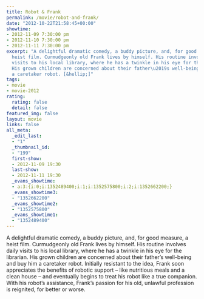 ```yaml
---
title: Robot & Frank
permalink: /movie/robot-and-frank/
date: "2012-10-22T21:58:45+00:00"
showtime:
- 2012-11-09 7:30:00 pm
- 2012-11-10 7:30:00 pm
- 2012-11-11 7:30:00 pm
excerpt: "A delightful dramatic comedy, a buddy picture, and, for good measure, a
  heist film. Curmudgeonly old Frank lives by himself. His routine involves daily
  visits to his local library, where he has a twinkle in his eye for the librarian.
  His grown children are concerned about their father\u2019s well-being and buy him
  a caretaker robot. [&hellip;]"
tags:
- movie
- movie-2012
rating:
  rating: false
  detail: false
featured_img: false
layout: movie
links: false
all_meta:
  _edit_last:
  - "1"
  _thumbnail_id:
  - "199"
  first-show:
  - 2012-11-09 19:30
  last-show:
  - 2012-11-11 19:30
  _evans_showtime:
  - a:3:{i:0;i:1352489400;i:1;i:1352575800;i:2;i:1352662200;}
  _evans_showtime3:
  - "1352662200"
  _evans_showtime2:
  - "1352575800"
  _evans_showtime1:
  - "1352489400"
---
```


A delightful dramatic comedy, a buddy picture, and, for good measure, a heist film. Curmudgeonly old Frank lives by himself. His routine involves daily visits to his local library, where he has a twinkle in his eye for the librarian. His grown children are concerned about their father’s well-being and buy him a caretaker robot. Initially resistant to the idea, Frank soon appreciates the benefits of robotic support – like nutritious meals and a clean house – and eventually begins to treat his robot like a true companion. With his robot’s assistance, Frank’s passion for his old, unlawful profession is reignited, for better or worse.